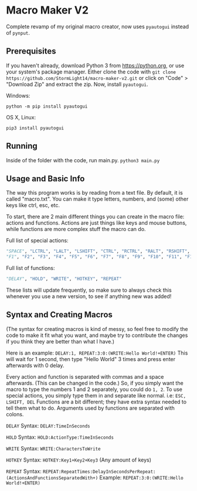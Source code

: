 # Macro Maker V2
Complete revamp of my original macro creator, now uses `pyautogui` instead of `pynput`.

## Prerequisites
If you haven't already, download Python 3 from https://python.org, or use your system's package manager.
Either clone the code with `git clone https://github.com/StormLight14/macro-maker-v2.git` or click on "Code" > "Download Zip" and extract the zip.
Now, install `pyautogui`.

Windows:

`python -m pip install pyautogui`

OS X, Linux:

`pip3 install pyautogui`

## Running
Inside of the folder with the code, run main.py. `python3 main.py`

## Usage and Basic Info
The way this program works is by reading from a text file. By default, it is called "macro.txt". You can make it type letters, numbers, and (some) other keys like ctrl, esc, etc.

To start, there are 2 main different things you can create in the macro file: actions and functions. Actions are just things like keys and mouse buttons, while functions are more complex stuff the macro can do. 

Full list of special actions: 
```py
"SPACE", "LCTRL", "LALT", "LSHIFT", "CTRL", "RCTRL", "RALT", "RSHIFT", "TAB", "ESC", "ESCAPE", "ENTER", "DEL", "DELETE", "LCLICK", "RCLICK", "MCLICK",
"F1", "F2", "F3", "F4", "F5", "F6", "F7", "F8", "F9", "F10", "F11", "F12"
```
Full list of functions: 
```py
"DELAY", "HOLD", "WRITE", "HOTKEY", "REPEAT"
```
These lists will update frequently, so make sure to always check this whenever you use a new version, to see if anything new was added!

## Syntax and Creating Macros
(The syntax for creating macros is kind of messy, so feel free to modify the code to make it fit what you want, and maybe try to contribute the changes if you think they are better than what I have.)

Here is an example: `DELAY:1, REPEAT:3:0:(WRITE:Hello World!+ENTER)` This will wait for 1 second, then type "Hello World" 3 times and press enter afterwards with 0 delay.

Every action and function is separated with commas and a space afterwards. (This can be changed in the code.) So, if you simply want the macro to type the numbers 1 and 2 separately, you could do `1, 2`.
To use special actions, you simply type them in and separate like normal. i.e: `ESC, LSHIFT, DEL`
Functions are a bit different; they have extra syntax needed to tell them what to do. Arguments used by functions are separated with colons.

`DELAY` Syntax: `DELAY:TimeInSeconds`

`HOLD` Syntax: `HOLD:ActionType:TimeInSeconds`

`WRITE` Syntax: `WRITE:CharactersToWrite`

`HOTKEY` Syntax: `HOTKEY:Key1+Key2+Key3` (Any amount of keys)

`REPEAT` Syntax: `REPEAT:RepeatTimes:DelayInSecondsPerRepeat:(ActionsAndFunctionsSeparatedWith+)` Example: `REPEAT:3:0:(WRITE:Hello World!+ENTER)`
